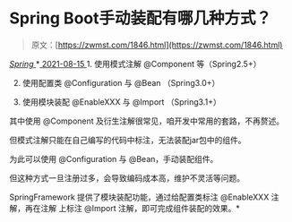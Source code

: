 <!--yml
category: 未分类
date: 0001-01-01 00:00:00
--->

# Spring Boot手动装配有哪几种方式？

> 原文：[https://zwmst.com/1846.html](https://zwmst.com/1846.html)

   [ *Spring* ](https://zwmst.com/spring)*[ <time datetime="2021-08-15T16:40:49+08:00"> 2021-08-15 </time> ](https://zwmst.com/1846.html)  1.  使用模式注解 @Component 等（Spring2.5+）

2.  使用配置类 @Configuration 与 @Bean （Spring3.0+）

3.  使用模块装配 @EnableXXX 与 @Import （Spring3.1+）

其中使用 @Component 及衍生注解很常见，咱开发中常用的套路，不再赘述。

但模式注解只能在自己编写的代码中标注，无法装配jar包中的组件。

为此可以使用 @Configuration 与 @Bean，手动装配组件。

但这种方式一旦注册过多，会导致编码成本高，维护不灵活等问题。

SpringFramework 提供了模块装配功能，通过给配置类标注 @EnableXXX 注解，再在注解 上标注 @Import 注解，即可完成组件装配的效果。*
